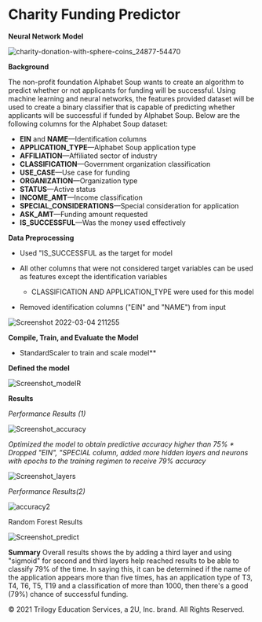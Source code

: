 # Charity Funding Predictor
   **Neural Network Model**
 
![charity-donation-with-sphere-coins_24877-54470](https://user-images.githubusercontent.com/90159408/156863795-abbdd921-692e-4720-a960-ea88a1978f94.jpg)

**Background**

The non-profit foundation Alphabet Soup wants to create an algorithm to predict whether or not applicants for funding will be successful. Using machine learning and neural networks, the features provided dataset will be used to create a binary classifier that is capable of predicting whether applicants will be successful if funded by Alphabet Soup. Below are the following columns for the Alphabet Soup dataset:

* **EIN** and **NAME**—Identification columns
* **APPLICATION_TYPE**—Alphabet Soup application type
* **AFFILIATION**—Affiliated sector of industry
* **CLASSIFICATION**—Government organization classification
* **USE_CASE**—Use case for funding
* **ORGANIZATION**—Organization type
* **STATUS**—Active status
* **INCOME_AMT**—Income classification
* **SPECIAL_CONSIDERATIONS**—Special consideration for application
* **ASK_AMT**—Funding amount requested
* **IS_SUCCESSFUL**—Was the money used effectively

**Data Preprocessing**
   
   * Used "IS_SUCCESSFUL as the target for model
   
   * All other columns that were not considered target variables can be used as features except the identification variables
      * CLASSIFICATION AND APPLICATION_TYPE were used for this model
      
   * Removed identification columns ("EIN" and "NAME") from input   
 
 ![Screenshot 2022-03-04 211255](https://user-images.githubusercontent.com/90159408/156863789-c1fe7455-ec19-4a4e-a7c3-957e135cf926.png)

**Compile, Train, and Evaluate the Model**

   * StandardScaler to train and scale model**
   
      
    
   **Defined the model**
   
   ![Screenshot_model](https://user-images.githubusercontent.com/90159408/156864710-f539dbf9-9a59-44b4-9c44-9f581e9146d3.png)R
      
**Results**
      
   *Performance Results (1)*
         
   ![Screenshot_accuracy](https://user-images.githubusercontent.com/90159408/156864730-42ab05b9-4673-489f-bb3b-748f51da06fe.png)

   *Optimized the model to obtain predictive accuracy higher than 75%
      * Dropped "EIN", "SPECIAL column, added more hidden layers and neurons with epochs to the training regimen to receive 79% accuracy*
      
   ![Screenshot_layers](https://user-images.githubusercontent.com/90159408/156865263-a7e00064-b8bf-45dd-a715-891fdf433372.png)

      
   *Performance Results(2)*
   
   ![accuracy2](https://user-images.githubusercontent.com/90159408/156865123-59ce926f-28bb-46ed-a73a-27dbfb8bc16e.png)
            
   Random Forest Results
    
   ![Screenshot_predict](https://user-images.githubusercontent.com/90159408/156865194-bc541578-ba7b-4a4d-bf38-6d9b949ef70f.png)


**Summary** 
Overall results shows the by adding a third layer and using "sigmoid" for second and third layers help reached results to be able to classify 79% of the time. In saying this, it can be determined if the name of the application appears more than five times, has an application type of T3, T4, T6, T5, T19 and a classification of more than 1000, then there's a good (79%) chance of successful funding. 



© 2021  Trilogy Education Services, a 2U, Inc. brand. All Rights Reserved.	

